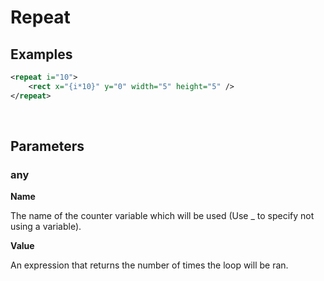 # Repeat

## Examples

```xml
<repeat i="10">
    <rect x="{i*10}" y="0" width="5" height="5" />
</repeat>
```

<br>

## Parameters

### any

**Name** <br>

The name of the counter variable which will be used (Use _ to specify not using a variable).

**Value** <br>

An expression that returns the number of times the loop will be ran.